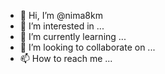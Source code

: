 - 👋 Hi, I’m @nima8km
- 👀 I’m interested in ...
- 🌱 I’m currently learning ...
- 💞️ I’m looking to collaborate on ...
- 📫 How to reach me ...

<!---
nima8km/nima8km is a ✨ special ✨ repository because its `README.md` (this file) appears on your GitHub profile.
You can click the Preview link to take a look at your changes.
--->
